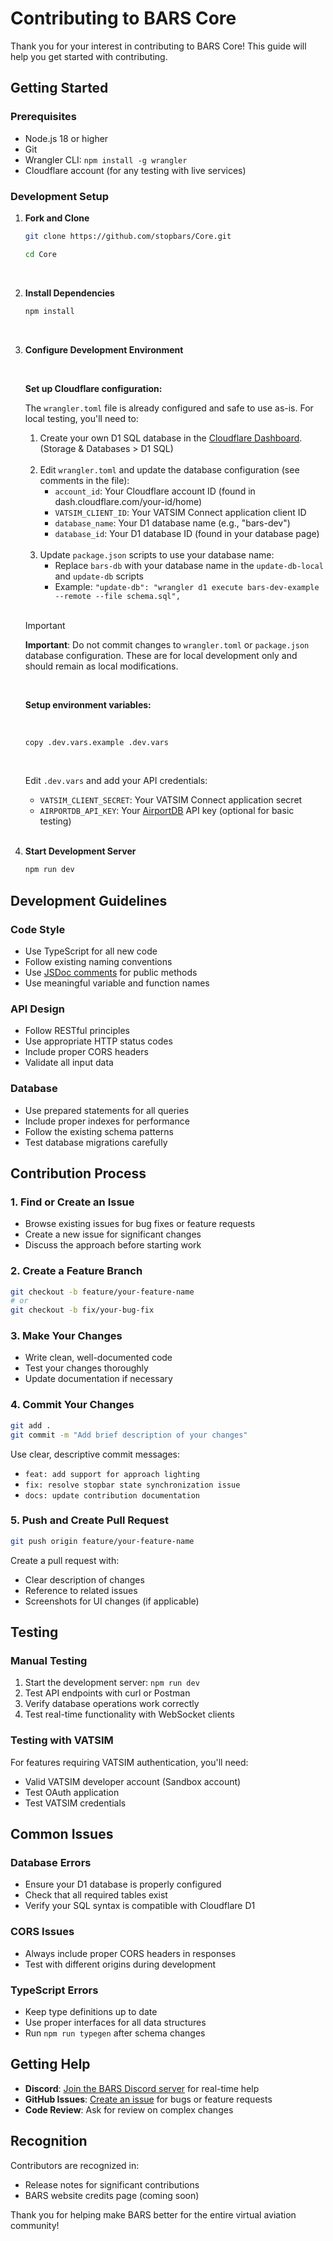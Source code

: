 # Contributing to BARS Core

Thank you for your interest in contributing to BARS Core! This guide will help you get started with contributing.

## Getting Started

### Prerequisites

- Node.js 18 or higher
- Git
- Wrangler CLI: `npm install -g wrangler`
- Cloudflare account (for any testing with live services)

### Development Setup

1. **Fork and Clone**

   ```bash
   git clone https://github.com/stopbars/Core.git

   cd Core
   ```
   <br>

2. **Install Dependencies**

   ```bash
   npm install
   ```

   <br>

3. **Configure Development Environment**

   <br>

   **Set up Cloudflare configuration:**

   The `wrangler.toml` file is already configured and safe to use as-is. For local testing, you'll need to:

   1. Create your own D1 SQL database in the [Cloudflare Dashboard](dash.cloudflare.com). (Storage & Databases > D1 SQL)

   <br>

   2. Edit `wrangler.toml` and update the database configuration (see comments in the file):
      - `account_id`: Your Cloudflare account ID (found in dash.cloudflare.com/your-id/home)
      - `VATSIM_CLIENT_ID`: Your VATSIM Connect application client ID
      - `database_name`: Your D1 database name (e.g., "bars-dev")
      - `database_id`: Your D1 database ID (found in your database page)

   <br>

   3. Update `package.json` scripts to use your database name:
      - Replace `bars-db` with your database name in the `update-db-local` and `update-db` scripts
      - Example: `"update-db": "wrangler d1 execute bars-dev-example --remote --file schema.sql",`

   <br>

   > [!IMPORTANT]  
   > **Important**: Do not commit changes to `wrangler.toml` or `package.json` database configuration. These are for local development only and should remain as local modifications.

   <br>

   **Setup environment variables:**

   <br>

   ```bash
   copy .dev.vars.example .dev.vars
   ```

   <br>

   Edit `.dev.vars` and add your API credentials:

   - `VATSIM_CLIENT_SECRET`: Your VATSIM Connect application secret
   - `AIRPORTDB_API_KEY`: Your [AirportDB](https://airportdb.io/) API key (optional for basic testing)

   <br>

4. **Start Development Server**
   ```bash
   npm run dev
   ```

## Development Guidelines

### Code Style

- Use TypeScript for all new code
- Follow existing naming conventions
- Use [JSDoc comments](https://jsdoc.app/about-getting-started) for public methods
- Use meaningful variable and function names

### API Design

- Follow RESTful principles
- Use appropriate HTTP status codes
- Include proper CORS headers
- Validate all input data

### Database

- Use prepared statements for all queries
- Include proper indexes for performance
- Follow the existing schema patterns
- Test database migrations carefully

## Contribution Process

### 1. Find or Create an Issue

- Browse existing issues for bug fixes or feature requests
- Create a new issue for significant changes
- Discuss the approach before starting work

### 2. Create a Feature Branch

```bash
git checkout -b feature/your-feature-name
# or
git checkout -b fix/your-bug-fix
```

### 3. Make Your Changes

- Write clean, well-documented code
- Test your changes thoroughly
- Update documentation if necessary

### 4. Commit Your Changes

```bash
git add .
git commit -m "Add brief description of your changes"
```

Use clear, descriptive commit messages:

- `feat: add support for approach lighting`
- `fix: resolve stopbar state synchronization issue`
- `docs: update contribution documentation`

### 5. Push and Create Pull Request

```bash
git push origin feature/your-feature-name
```

Create a pull request with:

- Clear description of changes
- Reference to related issues
- Screenshots for UI changes (if applicable)

## Testing

### Manual Testing

1. Start the development server: `npm run dev`
2. Test API endpoints with curl or Postman
3. Verify database operations work correctly
4. Test real-time functionality with WebSocket clients

### Testing with VATSIM

For features requiring VATSIM authentication, you'll need:

- Valid VATSIM developer account (Sandbox account)
- Test OAuth application
- Test VATSIM credentials

## Common Issues

### Database Errors

- Ensure your D1 database is properly configured
- Check that all required tables exist
- Verify your SQL syntax is compatible with Cloudflare D1

### CORS Issues

- Always include proper CORS headers in responses
- Test with different origins during development

### TypeScript Errors

- Keep type definitions up to date
- Use proper interfaces for all data structures
- Run `npm run typegen` after schema changes

## Getting Help

- **Discord**: [Join the BARS Discord server](https://discord.gg/7EhmtwKWzs) for real-time help
- **GitHub Issues**: [Create an issue](https://github.com/stopbars/Core/issues/new) for bugs or feature requests
- **Code Review**: Ask for review on complex changes

## Recognition

Contributors are recognized in:

- Release notes for significant contributions
- BARS website credits page (coming soon)

Thank you for helping make BARS better for the entire virtual aviation community!

